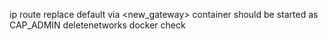 ip route replace default via <new_gateway>
container should be started as CAP_ADMIN
deletenetworks docker check